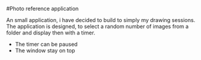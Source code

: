 #Photo reference application

An small application, i have decided to build to simply my drawing sessions.
The application is designed, to select a random number of images from a folder and display then with a timer.

- The timer can be paused
- The window stay on top
